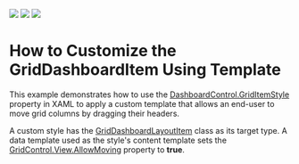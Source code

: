 <!-- default badges list -->
![](https://img.shields.io/endpoint?url=https://codecentral.devexpress.com/api/v1/VersionRange/143311307/18.1.5%2B)
[![](https://img.shields.io/badge/Open_in_DevExpress_Support_Center-FF7200?style=flat-square&logo=DevExpress&logoColor=white)](https://supportcenter.devexpress.com/ticket/details/T830550)
[![](https://img.shields.io/badge/📖_How_to_use_DevExpress_Examples-e9f6fc?style=flat-square)](https://docs.devexpress.com/GeneralInformation/403183)
<!-- default badges end -->
# How to Customize the GridDashboardItem Using Template

This example demonstrates how to use the [DashboardControl.GridItemStyle](https://docs.devexpress.com/Dashboard/DevExpress.DashboardWpf.DashboardControlBase.GridItemStyle) property in XAML to apply a custom template that allows an end-user to move grid columns by dragging their headers.

A custom style has the [GridDashboardLayoutItem](https://docs.devexpress.com/Dashboard/DevExpress.DashboardWpf.GridDashboardLayoutItem) class as its target type. A data template used as the style's content template sets the [GridControl.View.AllowMoving](https://docs.devexpress.com/WPF/DevExpress.Xpf.Grid.DataViewBase.AllowColumnMoving) property to **true**.
